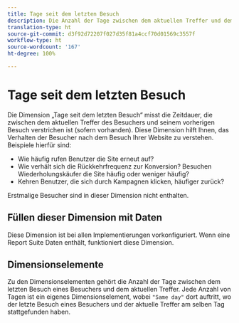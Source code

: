 ```yaml
---
title: Tage seit dem letzten Besuch
description: Die Anzahl der Tage zwischen dem aktuellen Treffer und dem letzten Besuch.
translation-type: ht
source-git-commit: d3f92d72207f027d35f81a4ccf70d01569c3557f
workflow-type: ht
source-wordcount: '167'
ht-degree: 100%

---
```



# Tage seit dem letzten Besuch

Die Dimension „Tage seit dem letzten Besuch“ misst die Zeitdauer, die zwischen dem aktuellen Treffer des Besuchers und seinem vorherigen Besuch verstrichen ist (sofern vorhanden). Diese Dimension hilft Ihnen, das Verhalten der Besucher nach dem Besuch Ihrer Website zu verstehen. Beispiele hierfür sind:

* Wie häufig rufen Benutzer die Site erneut auf?
* Wie verhält sich die Rückkehrfrequenz zur Konversion? Besuchen Wiederholungskäufer die Site häufig oder weniger häufig?
* Kehren Benutzer, die sich durch Kampagnen klicken, häufiger zurück?

Erstmalige Besucher sind in dieser Dimension nicht enthalten.

## Füllen dieser Dimension mit Daten

Diese Dimension ist bei allen Implementierungen vorkonfiguriert. Wenn eine Report Suite Daten enthält, funktioniert diese Dimension.

## Dimensionselemente

Zu den Dimensionselementen gehört die Anzahl der Tage zwischen dem letzten Besuch eines Besuchers und dem aktuellen Treffer. Jede Anzahl von Tagen ist ein eigenes Dimensionselement, wobei `"Same day"` dort auftritt, wo der letzte Besuch eines Besuchers und der aktuelle Treffer am selben Tag stattgefunden haben.
